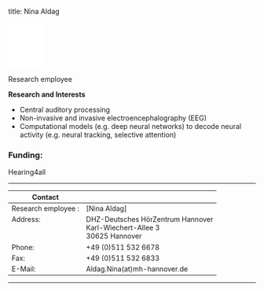 title: Nina Aldag 


![Nina Aldag](blank.jpg)


Research employee	


**Research and Interests**

* Central auditory processing
* Non-invasive and invasive electroencephalography (EEG)
* Computational models (e.g. deep neural networks) to decode neural activity (e.g. neural tracking, selective attention)



### Funding:

Hearing4all



---

| Contact                 |                            |
| ------------------------|--------------------------- |
| Research employee	:<br>          | [Nina Aldag] |
| Address: <br><br><br>   | DHZ-Deutsches HörZentrum Hannover<br> Karl-Wiechert-Allee 3 <br> 30625 Hannover |
| Phone:                  | +49 (0)511 532 6678 |
| Fax:                    | +49 (0)511 532 6833 |
| E-Mail:                 |Aldag.Nina(at)mh-hannover.de|

---
    
